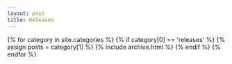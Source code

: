 ```yaml
---
layout: post
title: Releases
---
```


{% for category in site.categories %}
  {% if category[0] == 'releases' %}
  {% assign posts = category[1] %}
  {% include archive.html %}
  {% endif %}
{% endfor %}